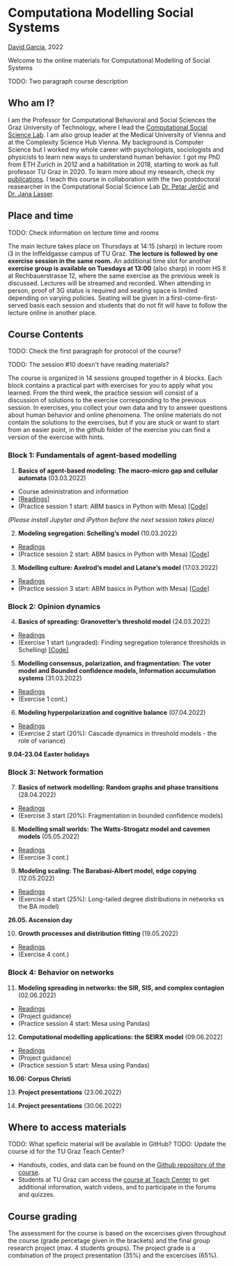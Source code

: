 # Computationa Modelling Social Systems
[David Garcia](http://dgarcia.eu), 2022

Welcome to the online materials for Computational Modelling of Social Systems

TODO: Two paragraph course description

## Who am I?

I am the Professor for Computational Behavioral and Social Sciences the Graz University of Technology, where I lead the [Computational Social Science Lab](http://www.csslab.at). I am also group leader at the Medical University of Vienna and at the Complexity Science Hub Vienna. My background is Computer Science but I worked my whole career with psychologists, sociologists and physicists to learn new ways to understand human behavior. I got my PhD from ETH Zurich in 2012 and a habilitation in 2018, starting to work as full professor TU Graz in 2020. To learn more about my research, check my [publications](https://dgarcia.eu/full-publication-list/). I teach this course in collaboration with the two postdoctoral reasearcher in the Computational Social Science Lab [Dr. Petar Jerčić](https://petarjercic.com/) and [Dr. Jana Lasser](https://janalasser.at/).

## Place and time

TODO: Check information on lecture time and rooms

The main lecture takes place on Thursdays at 14:15 (sharp) in lecture room i3 in the Inffeldgasse campus of TU Graz. **The lecture is followed by one exercise session in the same room.** An additional time slot for another **exercise group is available on Tuesdays at 13:00** (also sharp) in room HS II at Rechbauerstrasse 12, where the same exercise as the previous week is discussed. Lectures will be streamed and recorded. When attending in person, proof of 3G status is required and seating space is limited depending on varying policies. Seating will be given in a first-come-first-served basis each session and students that do not fit will have to follow the lecture online in another place.

## Course Contents

TODO: Check the first paragraph for protocol of the course?

TODO: The session #10 doesn't have reading materials?

The course is organized in 14 sessions grouped together in 4 blocks. Each block contains a practical part with exercises for you to apply what you learned. From the third week, the practice session will consist of a discussion of solutions to the exercise corresponding to the previous session. In exercises, you collect your own data and try to answer questions about human behavior and online phenomena. The online materials do not contain the solutions to the exercises, but if you are stuck or want to start from an easier point, in the github folder of the exercise you can find a version of the exercise with hints.

### Block 1: Fundamentals of agent-based modelling

1. **Basics of agent-based modeling: The macro-micro gap and cellular automata**  (03.03.2022)

- Course administration and information  
- [[Readings]](https://github.com/dgarcia-eu/ComputationalModellingSocialSystems-Solutions/blob/master/lecture_01.md)
- (Practice session 1 start: ABM basics in Python with Mesa) [[Code]](https://github.com/dgarcia-eu/ComputationalModellingSocialSystems-Solutions/blob/master/lecture_01.md#code)

*(Please install Jupyter and iPython before the next session takes place)*

2. **Modeling segregation: Schelling’s model**  (10.03.2022)  

- [Readings](https://github.com/dgarcia-eu/ComputationalModellingSocialSystems-Solutions/blob/master/lecture_02.md)
- (Practice session 2 start: ABM basics in Python with Mesa) [[Code]](https://github.com/dgarcia-eu/ComputationalModellingSocialSystems-Solutions/blob/master/lecture_01.md#code)

3. **Modelling culture: Axelrod’s model and Latane’s model**  (17.03.2022)  

- [Readings](https://github.com/dgarcia-eu/ComputationalModellingSocialSystems-Solutions/blob/master/lecture_03.md)
- (Practice session 3 start: ABM basics in Python with Mesa) [[Code]](https://github.com/dgarcia-eu/ComputationalModellingSocialSystems-Solutions/blob/master/lecture_01.md#code)

### Block 2: Opinion dynamics

4. **Basics of spreading: Granovetter’s threshold model**  (24.03.2022)

- [Readings](https://github.com/dgarcia-eu/ComputationalModellingSocialSystems-Solutions/blob/master/lecture_04.md)
- (Exercise 1 start (ungraded): Finding segregation tolerance thresholds in Schelling) [[Code]](https://github.com/dgarcia-eu/ComputationalModellingSocialSystems-Solutions/blob/master/lecture_04.md#code)

5. **Modelling consensus, polarization, and fragmentation: The voter model and Bounded confidence models, Information accumulation systems**  (31.03.2022)

- [Readings](https://github.com/dgarcia-eu/ComputationalModellingSocialSystems-Solutions/blob/master/lecture_05.md)
- (Exercise 1 cont.)

6. **Modeling hyperpolarization and cognitive balance**  (07.04.2022)

- [Readings](https://github.com/dgarcia-eu/ComputationalModellingSocialSystems-Solutions/blob/master/lecture_06.md)
- (Exercise 2 start (20%): Cascade dynamics in threshold models - the role of variance)

**9.04-23.04 Easter holidays**

### Block 3: Network formation

7. **Basics of network modelling: Random graphs and phase transitions**  (28.04.2022)

- [Readings](https://github.com/dgarcia-eu/ComputationalModellingSocialSystems-Solutions/blob/master/lecture_07.md)
- (Exercise 3 start (20%): Fragmentation in bounded confidence models)

8. **Modelling small worlds: The Watts-Strogatz model and cavemen models**  (05.05.2022)

- [Readings](https://github.com/dgarcia-eu/ComputationalModellingSocialSystems-Solutions/blob/master/lecture_08.md)
- (Exercise 3 cont.)

9. **Modeling scaling: The Barabasi-Albert model, edge copying**  (12.05.2022)

- [Readings](https://github.com/dgarcia-eu/ComputationalModellingSocialSystems-Solutions/blob/master/lecture_09.md)
- (Exercise 4 start (25%): Long-tailed degree distributions in networks vs the BA model)

**26.05. Ascension day**

10. **Growth processes and distribution fitting**  (19.05.2022)

- [Readings](https://github.com/dgarcia-eu/ComputationalModellingSocialSystems-Solutions/blob/master/lecture_10.md)
- (Exercise 4 cont.)

### Block 4: Behavior on networks

11. **Modeling spreading in networks: the SIR, SIS, and complex contagion**  (02.06.2022)

- [Readings](https://github.com/dgarcia-eu/ComputationalModellingSocialSystems-Solutions/blob/master/lecture_11.md)
- (Project guidance)
- (Practice session 4 start: Mesa using Pandas)

12. **Computational modelling applications: the SEIRX model**  (09.06.2022)

- [Readings](https://github.com/dgarcia-eu/ComputationalModellingSocialSystems-Solutions/blob/master/lecture_11.md)
- (Project guidance)
- (Practice session 5 start: Mesa using Pandas)

**16.06: Corpus Christi**

13. **Project presentations**  (23.06.2022)

14. **Project presentations**  (30.06.2022)

## Where to access materials

TODO: What speficic material will be available in GitHub?
TODO: Update the course id for the TU Graz Teach Center?

- Handouts, codes, and data can be found on the [Github repository of the course](https://github.com/dgarcia-eu/ComputationalModellingSocialSystems).
- Students at TU Graz can access the [course at Teach Center](https://tc.tugraz.at/main/course/view.php?id=4072) to get additional information, watch videos, and to participate in the forums and quizzes.

## Course grading

The assessment for the course is based on the excercises given throughout the course (grade percetage given in the brackets) and the final group research project (max. 4 students groups). The project grade is a combination of the project presentation (35%) and the excercises (65%).
